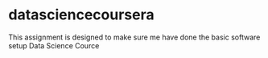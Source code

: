 datasciencecoursera
===================
This assignment is designed to make sure me have done the basic software setup
Data Science Cource
